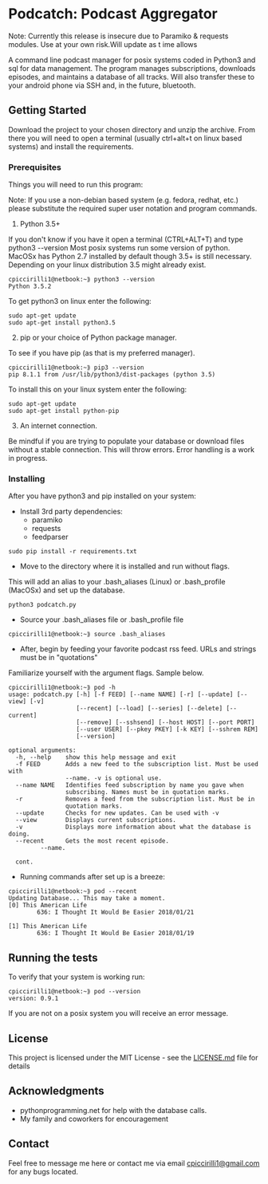 # Podcatch: Podcast Aggregator

Note: Currently this release is insecure due to Paramiko & requests modules. Use at your own risk.Will update as t
ime allows

A command line podcast manager for posix systems coded in Python3 and sql for data management. The program manages subscriptions, downloads episodes, and maintains a database of all tracks. Will also transfer these to your android phone via SSH and, in the future, bluetooth.

## Getting Started

Download the project to your chosen directory and unzip the archive. From there you will need to open a terminal (usually ctrl+alt+t on linux based systems) and install the requirements. 

### Prerequisites

Things you will need to run this program:

Note: If you use a non-debian based system (e.g. fedora, redhat, etc.) please substitute the required super user notation and program commands.

1. Python 3.5+

If you don't know if you have it open a terminal (CTRL+ALT+T) and type python3 --version
Most posix systems run some version of python. MacOSx has Python 2.7 installed by default though 3.5+ is still necessary. Depending on your linux distribution 3.5 might already exist.

```
cpiccirilli1@netbook:~⟫ python3 --version
Python 3.5.2
```

To get python3 on linux enter the following:

```
sudo apt-get update
sudo apt-get install python3.5
```

2. pip or your choice of Python package manager.

To see if you have pip (as that is my preferred manager).

```
cpiccirilli1@netbook:~⟫ pip3 --version
pip 8.1.1 from /usr/lib/python3/dist-packages (python 3.5)
```

To install this on your linux system enter the following:

```
sudo apt-get update
sudo apt-get install python-pip
```

3. An internet connection.

Be mindful if you are trying to populate your database or download files without a stable connection. This will throw errors. Error handling is a work in progress. 


### Installing

After you have python3 and pip installed on your system:


* Install 3rd party dependencies:
	* paramiko
	* requests
	* feedparser

```
sudo pip install -r requirements.txt
```

* Move to the directory where it is installed and run without flags.

This will add an alias to your .bash_aliases (Linux) or .bash_profile (MacOSx) and set up the database.

```
python3 podcatch.py
```

* Source your .bash_aliases file or .bash_profile file

```
cpiccirilli1@netbook:~⟫ source .bash_aliases
```

* After, begin by feeding your favorite podcast rss feed. URLs and strings must be in "quotations" 

Familiarize yourself with the argument flags. Sample below.

```
cpiccirilli1@netbook:~⟫ pod -h
usage: podcatch.py [-h] [-f FEED] [--name NAME] [-r] [--update] [--view] [-v]
                   [--recent] [--load] [--series] [--delete] [--current]
                   [--remove] [--sshsend] [--host HOST] [--port PORT]
                   [--user USER] [--pkey PKEY] [-k KEY] [--sshrem REM]
                   [--version]

optional arguments:
  -h, --help    show this help message and exit
  -f FEED       Adds a new feed to the subscription list. Must be used with
                --name. -v is optional use.
  --name NAME   Identifies feed subscription by name you gave when
                subscribing. Names must be in quotation marks.
  -r            Removes a feed from the subscription list. Must be in
                quotation marks.
  --update      Checks for new updates. Can be used with -v
  --view        Displays current subscriptions.
  -v            Displays more information about what the database is doing.
  --recent      Gets the most recent episode.
         --name.

  cont.                
```


* Running commands after set up is a breeze:

```
cpiccirilli1@netbook:~⟫ pod --recent
Updating Database... This may take a moment.
[0] This American Life
        636: I Thought It Would Be Easier 2018/01/21

[1] This American Life
        636: I Thought It Would Be Easier 2018/01/19

```

## Running the tests

To verify that your system is working run:
```
cpiccirilli1@netbook:~⟫ pod --version
version: 0.9.1
```

If you are not on a posix system you will receive an error message.


## License

This project is licensed under the MIT License - see the [LICENSE.md](LICENSE.md) file for details

## Acknowledgments

* pythonprogramming.net for help with the database calls.
* My family and coworkers for encouragement

## Contact

Feel free to message me here or contact me via email cpiccirilli1@gmail.com for any bugs located.
